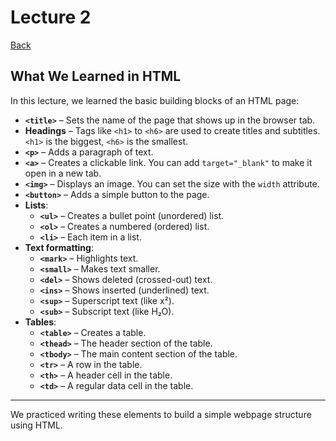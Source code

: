 # Lecture 2

[Back](../README.md)

## What We Learned in HTML

In this lecture, we learned the basic building blocks of an HTML page:

- **`<title>`** – Sets the name of the page that shows up in the browser tab.
- **Headings** – Tags like `<h1>` to `<h6>` are used to create titles and subtitles. `<h1>` is the biggest, `<h6>` is the smallest.
- **`<p>`** – Adds a paragraph of text.
- **`<a>`** – Creates a clickable link. You can add `target="_blank"` to make it open in a new tab.
- **`<img>`** – Displays an image. You can set the size with the `width` attribute.
- **`<button>`** – Adds a simple button to the page.
- **Lists**:
  - **`<ul>`** – Creates a bullet point (unordered) list.
  - **`<ol>`** – Creates a numbered (ordered) list.
  - **`<li>`** – Each item in a list.
- **Text formatting**:
  - **`<mark>`** – Highlights text.
  - **`<small>`** – Makes text smaller.
  - **`<del>`** – Shows deleted (crossed-out) text.
  - **`<ins>`** – Shows inserted (underlined) text.
  - **`<sup>`** – Superscript text (like x²).
  - **`<sub>`** – Subscript text (like H₂O).
- **Tables**:
  - **`<table>`** – Creates a table.
  - **`<thead>`** – The header section of the table.
  - **`<tbody>`** – The main content section of the table.
  - **`<tr>`** – A row in the table.
  - **`<th>`** – A header cell in the table.
  - **`<td>`** – A regular data cell in the table.

---

We practiced writing these elements to build a simple webpage structure using HTML.
